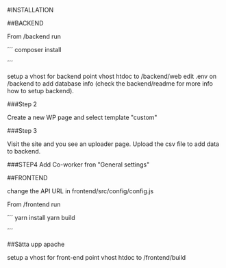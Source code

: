 #INSTALLATION

##BACKEND

From /backend run 

´´´
composer install

´´´

setup a vhost for backend
point vhost htdoc to /backend/web
edit .env on /backend to add database info (check the backend/readme for more info how to setup backend).

###Step 2

Create a new WP page and select template "custom"

###Step 3

Visit the site and you see an uploader page.
Upload the csv file to add data to backend.

###STEP4
Add Co-worker fron "General settings"


##FRONTEND

change the API URL in frontend/src/config/config.js

From /frontend run

´´´
yarn install
yarn build

´´´

##Sätta upp apache

setup a vhost for front-end
point vhost htdoc to /frontend/build





